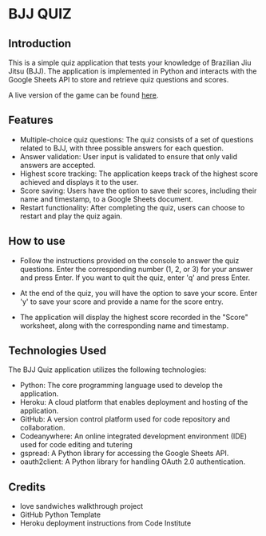 # BJJ QUIZ

## Introduction

This is a simple quiz application that tests your knowledge of Brazilian Jiu Jitsu (BJJ). The application is implemented in Python and interacts with the Google Sheets API to store and retrieve quiz questions and scores.

A live version of the game can be found [here](https://bjjquiz.herokuapp.com/).

## Features

- Multiple-choice quiz questions: The quiz consists of a set of questions related to BJJ, with three possible answers for each question.
- Answer validation: User input is validated to ensure that only valid answers are accepted.
- Highest score tracking: The application keeps track of the highest score achieved and displays it to the user.
- Score saving: Users have the option to save their scores, including their name and timestamp, to a Google Sheets document.
- Restart functionality: After completing the quiz, users can choose to restart and play the quiz again.



## How to use 

- Follow the instructions provided on the console to answer the quiz questions. Enter the corresponding number (1, 2, or 3) for your answer and press Enter. If you want to quit the quiz, enter 'q' and press Enter.

- At the end of the quiz, you will have the option to save your score. Enter 'y' to save your score and provide a name for the score entry.

- The application will display the highest score recorded in the "Score" worksheet, along with the corresponding name and timestamp.


## Technologies Used
The BJJ Quiz application utilizes the following technologies:
- Python: The core programming language used to develop the application.
- Heroku: A cloud platform that enables deployment and hosting of the application.
- GitHub: A version control platform used for code repository and collaboration.
- Codeanywhere: An online integrated development environment (IDE) used for code editing and tutering 
- gspread: A Python library for accessing the Google Sheets API.
- oauth2client: A Python library for handling OAuth 2.0 authentication.


## Credits

- love sandwiches walkthrough project 
- GitHub Python Template 
- Heroku deployment instructions from Code Institute
